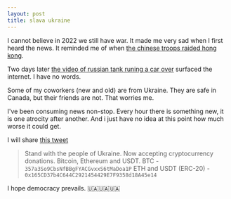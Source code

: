 ```yaml
---
layout: post
title: slava ukraine
---
```


I cannot believe in 2022 we still have war. It made me very sad when I first heard the news. It reminded me of when [the chinese troops raided hong kong](https://www.news.com.au/world/shocking-footage-of-hong-kong-police-attacking-locals-inside-subway-station/video/00b07d7abe389ee631c5abf5fd377b4d). 

Two days later [the video of russian tank runing a car over](https://twitter.com/Balshone/status/1497178406617759745) surfaced the internet.  I have no words. 

Some of my coworkers (new and old) are from Ukraine. They are safe in Canada, but their friends are not. That worries me. 

I've been consuming news non-stop. Every hour there is something new, it is one atrocity after another. And i just have no idea at this point how much worse it could get.

I will share [this tweet](https://twitter.com/Ukraine/status/1497594592438497282)

> Stand with the people of Ukraine. Now accepting cryptocurrency donations. Bitcoin, Ethereum and USDT.
> BTC - `357a3So9CbsNfBBgFYACGvxxS6tMaDoa1P`
> ETH and USDT (ERC-20) - `0x165CD37b4C644C2921454429E7F9358d18A45e14`

I hope democracy prevails. 🇺🇦🇺🇦🇺🇦
